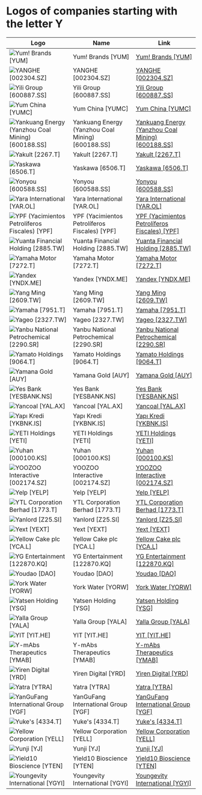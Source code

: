 # Logos of companies starting with the letter Y

| Logo | Name  | Link |
| ---- | ----  | ---- |
| ![Yum! Brands [YUM]](/img/128/YUM-5e3b8388.png) | Yum! Brands [YUM] | [Yum! Brands [YUM]](yum/logo/ ) |
| ![YANGHE [002304.SZ]](/img/128/002304.SZ-1ad56fb8.png) | YANGHE [002304.SZ] | [YANGHE [002304.SZ]](yanghe/logo/ ) |
| ![Yili Group [600887.SS]](/img/128/600887.SS-4aac1286.png) | Yili Group [600887.SS] | [Yili Group [600887.SS]](yili-group/logo/ ) |
| ![Yum China [YUMC]](/img/128/YUMC-5c5f33a4.png) | Yum China [YUMC] | [Yum China [YUMC]](yum-china/logo/ ) |
| ![Yankuang Energy (Yanzhou Coal Mining) [600188.SS]](/img/128/600188.SS-73f9b7bf.png) | Yankuang Energy (Yanzhou Coal Mining) [600188.SS] | [Yankuang Energy (Yanzhou Coal Mining) [600188.SS]](yankuang-energy/logo/ ) |
| ![Yakult [2267.T]](/img/128/2267.T-4f4045c6.png) | Yakult [2267.T] | [Yakult [2267.T]](yakult/logo/ ) |
| ![Yaskawa [6506.T]](/img/128/6506.T-032713b2.png) | Yaskawa [6506.T] | [Yaskawa [6506.T]](yaskawa/logo/ ) |
| ![Yonyou [600588.SS]](/img/128/600588.SS-c8285771.png) | Yonyou [600588.SS] | [Yonyou [600588.SS]](yonyou/logo/ ) |
| ![Yara International [YAR.OL]](/img/128/YAR.OL-3ed775e4.png) | Yara International [YAR.OL] | [Yara International [YAR.OL]](yara-international/logo/ ) |
| ![YPF  (Yacimientos Petrolíferos Fiscales) [YPF]](/img/128/YPF-253b42bb.png) | YPF  (Yacimientos Petrolíferos Fiscales) [YPF] | [YPF  (Yacimientos Petrolíferos Fiscales) [YPF]](ypf/logo/ ) |
| ![Yuanta Financial Holding [2885.TW]](/img/128/2885.TW-25f7c0a5.png) | Yuanta Financial Holding [2885.TW] | [Yuanta Financial Holding [2885.TW]](yuanta-financial-holding/logo/ ) |
| ![Yamaha Motor [7272.T]](/img/128/7272.T-3138f2f6.png) | Yamaha Motor [7272.T] | [Yamaha Motor [7272.T]](yamaha-motor/logo/ ) |
| ![Yandex [YNDX.ME]](/img/128/YNDX.ME-a77f9f21.png) | Yandex [YNDX.ME] | [Yandex [YNDX.ME]](yandex/logo/ ) |
| ![Yang Ming [2609.TW]](/img/128/2609.TW-44d99ad2.png) | Yang Ming [2609.TW] | [Yang Ming [2609.TW]](yang-ming/logo/ ) |
| ![Yamaha [7951.T]](/img/128/7951.T-cb1b998a.png) | Yamaha [7951.T] | [Yamaha [7951.T]](yamaha/logo/ ) |
| ![Yageo [2327.TW]](/img/128/2327.TW-0196b7c8.png) | Yageo [2327.TW] | [Yageo [2327.TW]](yageo/logo/ ) |
| ![Yanbu National Petrochemical [2290.SR]](/img/128/2290.SR-04a3eb9e.png) | Yanbu National Petrochemical [2290.SR] | [Yanbu National Petrochemical [2290.SR]](yanbu-national-petrochemical/logo/ ) |
| ![Yamato Holdings [9064.T]](/img/128/9064.T-1c065fdc.png) | Yamato Holdings [9064.T] | [Yamato Holdings [9064.T]](yamato-holdings/logo/ ) |
| ![Yamana Gold [AUY]](/img/128/AUY-38e751e7.png) | Yamana Gold [AUY] | [Yamana Gold [AUY]](yamana-gold/logo/ ) |
| ![Yes Bank [YESBANK.NS]](/img/128/YESBANK.NS-6da0ad69.png) | Yes Bank [YESBANK.NS] | [Yes Bank [YESBANK.NS]](yes-bank/logo/ ) |
| ![Yancoal [YAL.AX]](/img/128/YAL.AX-5fe22957.png) | Yancoal [YAL.AX] | [Yancoal [YAL.AX]](yancoal/logo/ ) |
| ![Yapı Kredi [YKBNK.IS]](/img/128/YKBNK.IS-2d7d4742.png) | Yapı Kredi [YKBNK.IS] | [Yapı Kredi [YKBNK.IS]](yapi-kredi/logo/ ) |
| ![YETI Holdings [YETI]](/img/128/YETI-824c7fbd.png) | YETI Holdings [YETI] | [YETI Holdings [YETI]](yeti/logo/ ) |
| ![Yuhan [000100.KS]](/img/128/000100.KS-17925697.png) | Yuhan [000100.KS] | [Yuhan [000100.KS]](yuhan/logo/ ) |
| ![YOOZOO Interactive [002174.SZ]](/img/128/002174.SZ-63dc8633.png) | YOOZOO Interactive [002174.SZ] | [YOOZOO Interactive [002174.SZ]](yoozoo-interactive/logo/ ) |
| ![Yelp [YELP]](/img/128/YELP-0afd5211.png) | Yelp [YELP] | [Yelp [YELP]](yelp/logo/ ) |
| ![YTL Corporation Berhad [1773.T]](/img/128/1773.T-08308b7a.png) | YTL Corporation Berhad [1773.T] | [YTL Corporation Berhad [1773.T]](ytl-corp/logo/ ) |
| ![Yanlord [Z25.SI]](/img/128/Z25.SI-ecb3fd37.png) | Yanlord [Z25.SI] | [Yanlord [Z25.SI]](yanlord/logo/ ) |
| ![Yext [YEXT]](/img/128/YEXT-609d8339.png) | Yext [YEXT] | [Yext [YEXT]](yext/logo/ ) |
| ![Yellow Cake plc [YCA.L]](/img/128/YCA.L-e870dcb7.png) | Yellow Cake plc [YCA.L] | [Yellow Cake plc [YCA.L]](yellow-cake/logo/ ) |
| ![YG Entertainment [122870.KQ]](/img/128/122870.KQ-feccb473.png) | YG Entertainment [122870.KQ] | [YG Entertainment [122870.KQ]](yg-entertainment/logo/ ) |
| ![Youdao [DAO]](/img/128/DAO-bf76e05b.png) | Youdao [DAO] | [Youdao [DAO]](youdao/logo/ ) |
| ![York Water [YORW]](/img/128/YORW-5907e1d9.png) | York Water [YORW] | [York Water [YORW]](york-water/logo/ ) |
| ![Yatsen Holding [YSG]](/img/128/YSG-5600efa4.png) | Yatsen Holding [YSG] | [Yatsen Holding [YSG]](yatsen/logo/ ) |
| ![Yalla Group [YALA]](/img/128/YALA-9247a8f6.png) | Yalla Group [YALA] | [Yalla Group [YALA]](yalla-group/logo/ ) |
| ![YIT [YIT.HE]](/img/128/YIT.HE-9a1176bd.png) | YIT [YIT.HE] | [YIT [YIT.HE]](yit/logo/ ) |
| ![Y-mAbs Therapeutics [YMAB]](/img/128/YMAB-d412925d.png) | Y-mAbs Therapeutics [YMAB] | [Y-mAbs Therapeutics [YMAB]](y-mabs-therapeutics/logo/ ) |
| ![Yiren Digital [YRD]](/img/128/YRD-dc11c303.png) | Yiren Digital [YRD] | [Yiren Digital [YRD]](yiren-digital/logo/ ) |
| ![Yatra [YTRA]](/img/128/YTRA-47d2e24e.png) | Yatra [YTRA] | [Yatra [YTRA]](yatra/logo/ ) |
| ![YanGuFang International Group [YGF]](/img/128/YGF-0a50643c.png) | YanGuFang International Group [YGF] | [YanGuFang International Group [YGF]](yangufang-international-group/logo/ ) |
| ![Yuke's [4334.T]](/img/128/4334.T-7088e089.png) | Yuke's [4334.T] | [Yuke's [4334.T]](yukes/logo/ ) |
| ![Yellow Corporation [YELL]](/img/128/YELL-22f6a9b2.png) | Yellow Corporation [YELL] | [Yellow Corporation [YELL]](yellow-corporation/logo/ ) |
| ![Yunji [YJ]](/img/128/YJ-21354d94.png) | Yunji [YJ] | [Yunji [YJ]](yunji/logo/ ) |
| ![Yield10 Bioscience [YTEN]](/img/128/YTEN-14b10aee.png) | Yield10 Bioscience [YTEN] | [Yield10 Bioscience [YTEN]](yield10-bioscience/logo/ ) |
| ![Youngevity International [YGYI]](/img/128/YGYI-974be1cd.png) | Youngevity International [YGYI] | [Youngevity International [YGYI]](youngevity-international/logo/ ) |
